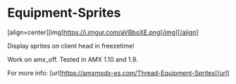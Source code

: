 # Equipment-Sprites
[align=center][img]https://i.imgur.com/aVBboXE.png[/img][/align]

Display sprites on client head in freezetime!

Work on amx_off.
Tested in AMX 1.10 and 1.9.

For more info:
[url]https://amxmodx-es.com/Thread-Equipment-Sprites[/url]
